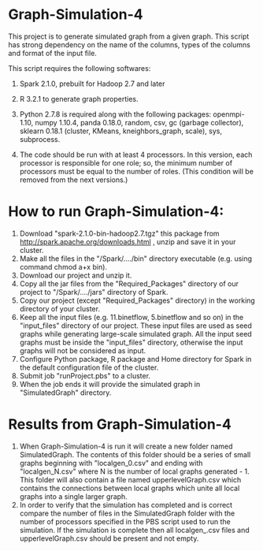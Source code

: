 # Graph-Simulation-4

This project is to generate simulated graph from a given graph. This script has strong dependency on the name of the columns, types of the columns and format of the input file.

This script requires the following softwares:

1. Spark 2.1.0, prebuilt for Hadoop 2.7 and later

2. R 3.2.1 to generate graph properties.

3. Python 2.7.8 is required along with the following packages: openmpi-1.10, numpy 1.10.4, panda 0.18.0, random, csv, gc (garbage collector), sklearn 0.18.1 (cluster, KMeans, kneighbors_graph, scale), sys, subprocess.

4. The code should be run with at least 4 processors. In this version, each processor is responsible for one role; so, the minimum number of processors must be equal to the number of roles. (This condition will be removed from the next versions.)


# How to run Graph-Simulation-4:

1.	Download "spark-2.1.0-bin-hadoop2.7.tgz" this package from http://spark.apache.org/downloads.html , unzip and save it in your cluster. 
2.	Make all the files in the "/Spark/..../bin" directory executable (e.g. using command chmod a+x bin).
3.	Download our project and unzip it.
4.	Copy all the jar files from the "Required_Packages" directory of our project to "/Spark/..../jars" directory of Spark.
5.	Copy our project (except "Required_Packages" directory) in the working directory of your cluster.
6.	Keep all the input files (e.g. 11.binetflow, 5.binetflow and so on) in the "input_files" directory of our project. These input files are used as seed graphs while generating large-scale simulated graph. All the input seed graphs must be inside the "input_files" directory, otherwise the input graphs will not be considered as input.
7.	Configure Python package, R package and Home directory for Spark in the default configuration file of the cluster.
8.	Submit job "runProject.pbs" to a cluster.
9.	When the job ends it will provide the simulated graph in "SimulatedGraph" directory.


# Results from Graph-Simulation-4

1. When Graph-Simulation-4 is run it will create a new folder named SimulatedGraph. The contents of this folder should be a series of small graphs beginning with "localgen_0.csv" and ending with "localgen_N.csv" where N is the number of local graphs generated - 1. This folder will also contain a file named upperlevelGraph.csv which contains the connections between local graphs which unite all local graphs into a single larger graph.
2. In order to verify that the simulation has completed and is correct compare the number of files in the SimulatedGraph folder with the number of processors specified in the PBS script used to run the simulation. If the simulation is complete then all localgen_.csv files and upperlevelGraph.csv should be present and not empty.
